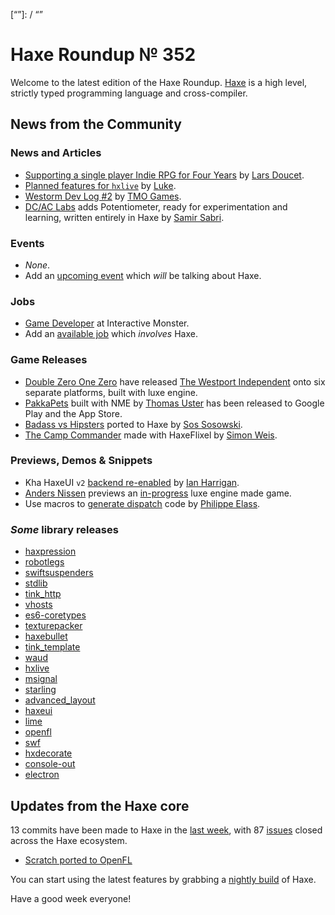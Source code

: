 [_template]: ../templates/roundup.html
[date]: / "2016-01-19 09:48:00"
[modified]: / "2015-01-19 09:48:00"
[published]: / "2015-01-19 09:48:00"
[“”]: / “”

Haxe Roundup № 352
==================

Welcome to the latest edition of the Haxe Roundup. [Haxe](http://haxe.org/?utm_source=haxe.io) is a high level, strictly typed programming language and cross-compiler.

News from the Community
-----------------------

### News and Articles

-	[Supporting a single player Indie RPG for Four Years][l1] by [Lars Doucet][tw1].
-	[Planned features for `hxlive`][l2] by [Luke][tw2].
- [Westorm Dev Log #2][l10] by [TMO Games][tw10].
- [DC/AC Labs][l11] adds Potentiometer, ready for experimentation and learning, written entirely in Haxe by [Samir Sabri][tw11].

### Events

-	*None*.
-	Add an [upcoming event](https://github.com/skial/haxe.io/labels/events) which _will_ be talking about Haxe.

### Jobs

- [Game Developer][l4] at Interactive Monster.
- Add an [available job](https://github.com/skial/haxe.io/labels/jobs) which _involves_ Haxe.

### Game Releases

-	[Double Zero One Zero][tw3] have released [The Westport Independent](https://twitter.com/0010_Games/status/690236940847833088 "The Westport Independent Announcement Tweet") onto six separate platforms, built with luxe engine.
- [PakkaPets][l3] built with NME by [Thomas Uster][tw4] has been released to Google Play and the App Store.
- [Badass vs Hipsters][l6] ported to Haxe by [Sos Sosowski][tw6].
- [The Camp Commander][l9] made with HaxeFlixel by [Simon Weis][tw9].

### Previews, Demos & Snippets

- Kha HaxeUI `v2` [backend re-enabled][l5] by [Ian Harrigan][tw5].
- [Anders Nissen][tw7] previews an [in-progress][l7] luxe engine made game.
- Use macros to [generate dispatch][l8] code by [Philippe Elass][tw8].

### *Some* library releases

- [haxpression](http://lib.haxe.org/p/haxpression)
- [robotlegs](http://lib.haxe.org/p/robotlegs)
- [swiftsuspenders](http://lib.haxe.org/p/swiftsuspenders)
- [stdlib](http://lib.haxe.org/p/stdlib)
- [tink_http](http://lib.haxe.org/p/tink_http)
- [vhosts](http://lib.haxe.org/p/vhosts)
- [es6-coretypes](http://lib.haxe.org/p/es6-coretypes)
- [texturepacker](http://lib.haxe.org/p/texturePacker)
- [haxebullet](https://twitter.com/luboslenco/status/690115674727960576)
- [tink_template](http://lib.haxe.org/p/tink_template)
- [waud](http://lib.haxe.org/p/waud)
- [hxlive](http://lib.haxe.org/p/hxlive)
- [msignal](http://lib.haxe.org/p/msignal)
- [starling](http://lib.haxe.org/p/starling)
- [advanced_layout](http://lib.haxe.org/p/advanced-layout)
- [haxeui](http://lib.haxe.org/p/haxeui)
- [lime](http://lib.haxe.org/p/lime)
- [openfl](http://lib.haxe.org/p/openfl)
- [swf](http://lib.haxe.org/p/swf)
- [hxdecorate](https://github.com/nweedon/hxdecorate)
- [console-out](http://lib.haxe.org/p/console-out)
- [electron](http://lib.haxe.org/p/electron)

Updates from the Haxe core
--------------------------

13 commits have been made to Haxe in the [last week], with 87 [issues] closed across the Haxe ecosystem.

- [Scratch ported to OpenFL](https://github.com/openfl/scratch-openfl/pull/1)

You can start using the latest features by grabbing a [nightly build] of Haxe.

Have a good week everyone!

[last week]: https://github.com/issues?utf8=%E2%9C%93&q=closed%3A2016-01-18..2016-01-25+org%3Ahaxefoundation+is%3Aclosed+
[issues]: https://github.com/issues?utf8=%E2%9C%93&q=org%3Ahaxefoundation+org%3Aopenfl+org%3Asnowkit+org%3AKTXSoftware+org%3Ahaxeflixel+org%3Ahaxepunk+org%3Anmehost+is%3Aclosed+closed%3A2016-01-18..2016-01-25+
[nightly build]: http://build.haxe.org

[tw11]: https://twitter.com/hopewise/ "@hopewise"
[tw10]: https://twitter.com/TMOGames "@TMOGames"
[tw9]: https://twitter.com/Laguna_999 "@Laguna_999"
[tw8]: https://twitter.com/elsassph "@elsassph"
[tw7]: https://twitter.com/andershnissen/ "@andershnissen"
[tw6]: https://twitter.com/Sosowski "@Sosowski"
[tw5]: https://twitter.com/IanHarrigan1982 "@IanHarrigan1982"
[tw4]: https://twitter.com/thomasuster "@thomasuster"
[tw3]: https://twitter.com/0010_Games "@0010_Games"
[tw2]: https://twitter.com/tienery "@tienery"
[tw1]: https://twitter.com/larsiusprime "@larsiusprime"

[l11]: https://twitter.com/hopewise/status/690923614267375616 "Potentiometer added to DC/AC Labs"
[l10]: http://www.tmogames.com/index.php/menu-blog/98-westorm-2 "Westorm #2"
[l9]: http://gamejolt.com/games/the-camp-commander/121201 "Play The Camp Commander"
[l8]: https://gist.github.com/elsassph/d3d1f1dc461d50eface1 "Macro generated dispatch code"
[l7]: https://twitter.com/andershnissen/status/689925776234385408 "Game preview made with luxe engine"
[l6]: https://twitter.com/Sosowski/status/689221908269821957 "Badass vs Hipsters Haxe port"
[l5]: https://twitter.com/IanHarrigan1982/status/689116017348505601 "Kha HaxeUI v2 backend"
[l4]: https://groups.google.com/d/msg/haxelang/mtkCp6xlVWo/7SPsAsUcBwAJ "Game Developer at Interactive Monster"
[l3]: http://www.pakkapets.com/ "PakkaPets release"
[l2]: http://www.colour-id.co.uk/news/planned-features-for-the-exporter "Planned features for hxlive"
[l1]: http://www.fortressofdoors.com/supporting-an-indie-rpg-for-four-years/ "Supporting a single player Indie RPG for Four Years"

